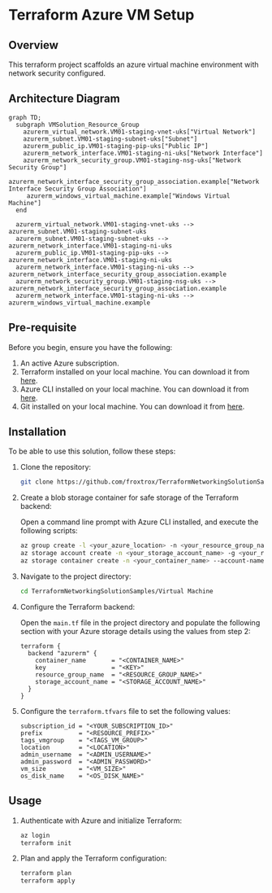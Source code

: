 # Terraform Azure VM Setup

## Overview
This terraform project scaffolds an azure virtual machine environment with network security configured.


## Architecture Diagram

```mermaid
graph TD;
  subgraph VMSolution_Resource_Group
    azurerm_virtual_network.VM01-staging-vnet-uks["Virtual Network"]
    azurerm_subnet.VM01-staging-subnet-uks["Subnet"]
    azurerm_public_ip.VM01-staging-pip-uks["Public IP"]
    azurerm_network_interface.VM01-staging-ni-uks["Network Interface"]
    azurerm_network_security_group.VM01-staging-nsg-uks["Network Security Group"]
    azurerm_network_interface_security_group_association.example["Network Interface Security Group Association"]
     azurerm_windows_virtual_machine.example["Windows Virtual Machine"]
  end

  azurerm_virtual_network.VM01-staging-vnet-uks --> azurerm_subnet.VM01-staging-subnet-uks
  azurerm_subnet.VM01-staging-subnet-uks --> azurerm_network_interface.VM01-staging-ni-uks
  azurerm_public_ip.VM01-staging-pip-uks --> azurerm_network_interface.VM01-staging-ni-uks
  azurerm_network_interface.VM01-staging-ni-uks --> azurerm_network_interface_security_group_association.example
  azurerm_network_security_group.VM01-staging-nsg-uks --> azurerm_network_interface_security_group_association.example
  azurerm_network_interface.VM01-staging-ni-uks --> azurerm_windows_virtual_machine.example
```

## Pre-requisite

Before you begin, ensure you have the following:

1. An active Azure subscription.
2. Terraform installed on your local machine. You can download it from [here](https://www.terraform.io/downloads.html).
3. Azure CLI installed on your local machine. You can download it from [here](https://docs.microsoft.com/en-us/cli/azure/install-azure-cli).
4. Git installed on your local machine. You can download it from [here](https://git-scm.com/downloads).

## Installation

To be able to use this solution, follow these steps:

1. Clone the repository:
    ```sh
    git clone https://github.com/froxtrox/TerraformNetworkingSolutionSamples.git
    ```

2. Create a blob storage container for safe storage of the Terraform backend:

    Open a command line prompt with Azure CLI installed, and execute the following scripts:
    ```sh
    az group create -l <your_azure_location> -n <your_resource_group_name>
    az storage account create -n <your_storage_account_name> -g <your_resource_group_name>
    az storage container create -n <your_container_name> --account-name <your_storage_account_name>
    ```

3. Navigate to the project directory:
    ```sh
    cd TerraformNetworkingSolutionSamples/Virtual Machine
    ```

4. Configure the Terraform backend:

    Open the `main.tf` file in the project directory and populate the following section with your Azure storage details using the values from step 2:
    ```hcl
    terraform {
      backend "azurerm" {
        container_name       = "<CONTAINER_NAME>"
        key                  = "<KEY>"
        resource_group_name  = "<RESOURCE_GROUP_NAME>"
        storage_account_name = "<STORAGE_ACCOUNT_NAME>"
      }
    }
    ```
5. Configure the `terraform.tfvars` file to set the following values:

    ```hcl
    subscription_id = "<YOUR_SUBSCRIPTION_ID>"
    prefix          = "<RESOURCE_PREFIX>"
    tags_vmgroup    = "<TAGS_VM_GROUP>"
    location        = "<LOCATION>"
    admin_username  = "<ADMIN_USERNAME>"
    admin_password  = "<ADMIN_PASSWORD>"
    vm_size         = "<VM_SIZE>"
    os_disk_name    = "<OS_DISK_NAME>"
    ```

## Usage

1. Authenticate with Azure and initialize Terraform:
    ```sh
    az login
    terraform init
    ```

2. Plan and apply the Terraform configuration:
    ```sh
    terraform plan
    terraform apply
    ```
